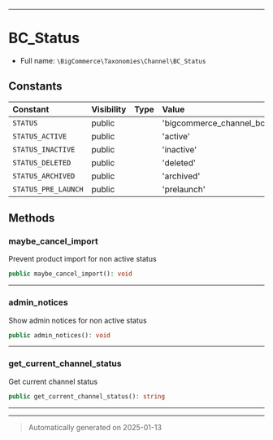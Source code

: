 ***

# BC_Status





* Full name: `\BigCommerce\Taxonomies\Channel\BC_Status`


## Constants

| Constant | Visibility | Type | Value |
|:---------|:-----------|:-----|:------|
|`STATUS`|public| |&#039;bigcommerce_channel_bc_status&#039;|
|`STATUS_ACTIVE`|public| |&#039;active&#039;|
|`STATUS_INACTIVE`|public| |&#039;inactive&#039;|
|`STATUS_DELETED`|public| |&#039;deleted&#039;|
|`STATUS_ARCHIVED`|public| |&#039;archived&#039;|
|`STATUS_PRE_LAUNCH`|public| |&#039;prelaunch&#039;|


## Methods


### maybe_cancel_import

Prevent product import for non active status

```php
public maybe_cancel_import(): void
```












***

### admin_notices

Show admin notices for non active status

```php
public admin_notices(): void
```












***

### get_current_channel_status

Get current channel status

```php
public get_current_channel_status(): string
```












***


***
> Automatically generated on 2025-01-13
